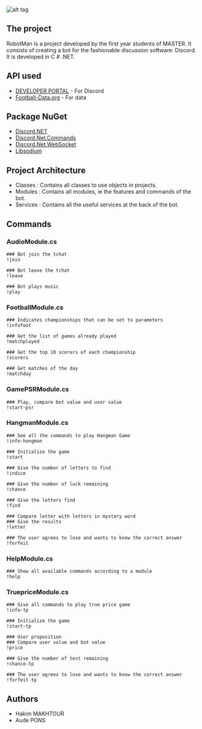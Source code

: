 ![alt tag](https://nsa39.casimages.com/img/2018/12/18/18121811411058877.png)
## The project
RobotMan is a project developed by the first year students of MASTER. It consists of creating a bot for the fashionable discussion software: Discord. It is developed in C # .NET. 
## API used
* [DEVELOPER PORTAL](https://discordapp.com/developers/applications/) - For Discord
* [Football-Data.org](https://www.football-data.org/) - For data
## Package NuGet
* [Discord.NET](https://www.nuget.org/packages/Discord.Net/)
* [Discord.Net.Commands](https://www.nuget.org/packages/Discord.Net.Commands/)
* [Discord.Net.WebSocket](https://www.nuget.org/packages/Discord.Net.WebSocket/)
* [Libsodium](https://www.nuget.org/packages/dpm-libsodium-net/)
## Project Architecture
* Classes : Contains all classes to use objects in projects.  
* Modules : Contains all modules, ie the features and commands of the bot.  
* Services : Contains all the useful services at the back of the bot. 
## Commands
### AudioModule.cs
``` 
### Bot join the tchat
!join
```
``` 
### Bot leave the tchat
!leave
```
``` 
### Bot plays music
!play
```
### FootballModule.cs
``` 
### Indicates championships that can be set to parameters
!infofoot
```
``` 
### Get the list of games already played
!matchplayed
```
``` 
### Get the top 10 scorers of each championship
!scorers
```
``` 
### Get matches of the day
!matchday
```
### GamePSRModule.cs
``` 
### Play, compare bot value and user value
!start-psr
```
### HangmanModule.cs
``` 
### See all the commands to play Hangman Game
!info-hangman  
```
``` 
### Initialize the game
!start  
```
``` 
### Give the number of letters to find
!indice 
```
``` 
### Give the number of luck remaining
!chance
```
``` 
### Give the letters find
!find
```
``` 
### Compare letter with letters in mystery word
### Give the results
!letter
```
``` 
### The user agrees to lose and wants to know the correct answer
!forfeit
```
### HelpModule.cs
``` 
### Show all available commands according to a module
!help 
```
### TruepriceModule.cs
``` 
### Give all commands to play true price game
!info-tp
```
``` 
### Initialize the game
!start-tp 
```
``` 
### User proposition
### Compare user value and bot value
!price
```
``` 
### Give the number of test remaining
!chance-tp
```
``` 
### The user agrees to lose and wants to know the correct answer
!forfeit-tp
```
## Authors
* Hakim MAKHTOUR
* Aude PONS

